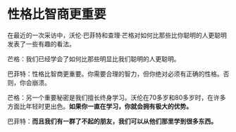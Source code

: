 # 性格比智商更重要

在最近的一次采访中，沃伦·巴菲特和查理·芒格对如何比那些比你聪明的人更聪明发表了一些有趣的看法。

芒格：我们已经学会了如何比那些明显比我们聪明的人更聪明。

巴菲特：性格比智商更重要。你需要合理的智力，但你绝对必须有正确的性格。否则，你会崩溃。

芒格：另一个重要秘密是我们擅长终身学习。沃伦在70多岁和80多岁时，在许多方面比年轻时更出色。**如果你一直在学习，你就会拥有极大的优势。**

巴菲特：**而且我们有一群了不起的朋友，我们可以从他们那里学到很多东西。**